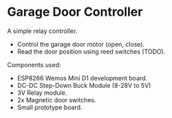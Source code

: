 # Garage Door Controller

A simple relay controller.

* Control the garage door motor (open, close).
* Read the door position using reed switches (TODO).

Components used:

* ESP8266 Wemos Mini D1 development board.
* DC-DC Step-Down Buck Module (8-28V to 5V)
* 3V Relay module.
* 2x Magnetic door switches.
* Small prototype board.
